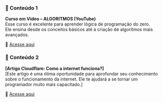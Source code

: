 ### 📌 Conteúdo 1

**Curso em Vídeo – ALGORITMOS (YouTube)**  
Esse curso é excelente para aprender lógica de programação do zero.  
Ele ensina desde os conceitos básicos até a criação de algoritmos mais avançados.  

🔗 [Acesse aqui](https://www.youtube.com/playlist?list=PLHz_AreHm4dmSj0MHol_aoNYCSGFqvfXV)

### 📌 Conteúdo 2

**[Artigo Cloudflare: Como a internet funciona?]**  
[Este artigo é uma ótima oportunidade para aprofundar seu conhecimento sobre o funcionamento da internet. 
Ele te ajudará a se tornar um programador muito mais capacitado.]

🔗 [Acesse aqui](https://www.cloudflare.com/pt-br/learning/network-layer/how-does-the-internet-work/)

